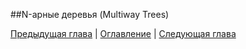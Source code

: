 ##N-арные деревья (Multiway Trees)

[Предыдущая глава](binarytrees.md) | [Оглавление](README.md) | [Следующая глава](graphs.md)